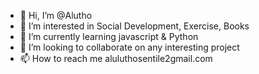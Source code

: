 - 👋 Hi, I’m @Alutho
- 👀 I’m interested in Social Development, Exercise, Books 
- 🌱 I’m currently learning javascript & Python 
- 💞️ I’m looking to collaborate on any interesting project
- 📫 How to reach me aluluthosentile2gmail.com

<!---
Alutho/Alutho is a ✨ special ✨ repository because its `README.md` (this file) appears on your GitHub profile.
You can click the Preview link to take a look at your changes.
--->
